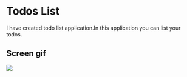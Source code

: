 <h1>Todos List</h1>


<p>I have created todo list application.In this application you can list your todos.</p>

<h2>Screen gif</h2>


![](screen.gif)